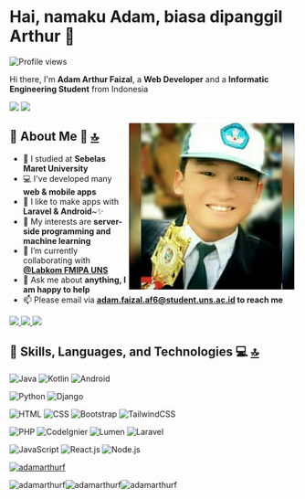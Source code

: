 <!--
**AdamArthurF/adamarthurf** is a ✨ _special_ ✨ repository because its `README.md` (this file) appears on your GitHub profile.
Here are some ideas to get you started:
-->
# Hai, namaku Adam, biasa dipanggil Arthur 👋

![Profile views](https://gpvc.arturio.dev/adamarthurf) 

Hi there, I'm **Adam Arthur Faizal**, a **Web Developer** and a **Informatic Engineering Student** from Indonesia

<p>
  <a><img src="https://img.shields.io/badge/linux-black?logo=linux&logoColor=white&style=for-the-badge" /></a>
  <a><img src="https://img.shields.io/badge/ubuntu-%23FF5722.svg?logo=ubuntu&logoColor=white&style=for-the-badge" /></a>
</p>

<img width="300" align="right" src="foto_sma.jpg">

## 📝 About Me 💬 [🔝](#hai-namaku-adam-biasa-dipanggil-arthur-)
- 🔭 I studied at **Sebelas Maret University**
- 💻 I've developed many **web & mobile apps**
- 🌱 I like to make apps with **Laravel & Android**~✨ 
- 🤔 My interests are **server-side programming and machine learning**
- 👯 I’m currently collaborating with [**@Labkom FMIPA UNS**](https://github.com/labkom-mipa-uns)
- 💬 Ask me about **anything, I am happy to help**
- 📫 Please email via **adam.faizal.af6@student.uns.ac.id to reach me**
<p>
  <a href="https://wa.me/6281234535633?text=Halooo">
    <img src="https://img.shields.io/badge/WHATSAPP-%2325D366.svg?&style=for-the-badge&logo=whatsapp&logoColor=white" />    
  </a>
  <a href="https://instagram.com/adam.arthur_f">
    <img src="https://img.shields.io/badge/instagram-%23E4405F.svg?&style=for-the-badge&logo=instagram&logoColor=white" />        
  </a>
  <a href="mailto:adam.faizal.af6@student.uns.ac.id">
    <img src="https://img.shields.io/badge/gmail-D14836?&style=for-the-badge&logo=gmail&logoColor=white" />
  </a>
</p>

## 🚀 Skills, Languages, and Technologies 💻 [🔝](#hai-namaku-adam-biasa-dipanggil-arthur-)
![Java](https://img.shields.io/badge/java-%23ED8B00.svg?&style=for-the-badge&logo=java&logoColor=white) ![Kotlin](https://img.shields.io/badge/kotlin-%230095D5.svg?&style=for-the-badge&logo=kotlin&logoColor=white) ![Android](https://img.shields.io/badge/Android-3DDC84?logo=android&logoColor=white&style=for-the-badge)

![Python](https://img.shields.io/badge/python%20-%2314354C.svg?&style=for-the-badge&logo=python&logoColor=white) ![Django](https://img.shields.io/badge/django%20-%23092E20.svg?&style=for-the-badge&logo=django&logoColor=white)

![HTML](https://img.shields.io/badge/html5%20-%23E34F26.svg?&style=for-the-badge&logo=html5&logoColor=white) ![CSS](https://img.shields.io/badge/css3%20-%231572B6.svg?&style=for-the-badge&logo=css3&logoColor=white) ![Bootstrap](https://img.shields.io/badge/bootstrap%20-%23563D7C.svg?&style=for-the-badge&logo=bootstrap&logoColor=white) ![TailwindCSS](https://img.shields.io/badge/tailwindcss%20-06b6d4.svg?&style=for-the-badge&logo=tailwind-css&logoColor=white)

![PHP](https://img.shields.io/badge/php-%23777BB4.svg?&style=for-the-badge&logo=php&logoColor=white) ![CodeIgnier](https://img.shields.io/badge/-CodeIgniter-black?style=for-the-badge&logo=codeigniter) ![Lumen](https://img.shields.io/badge/-Lumen%20-%23FF2D20.svg?style=for-the-badge&logo=lumen&logoColor=white) ![Laravel](https://img.shields.io/badge/laravel%20-%23FF2D20.svg?&style=for-the-badge&logo=laravel&logoColor=white)

![JavaScript](https://img.shields.io/badge/javascript%20-%23323330.svg?&style=for-the-badge&logo=javascript&logoColor=%23F7DF1E) ![React.js](https://img.shields.io/badge/react.js%20-%2320232a.svg?&style=for-the-badge&logo=react&logoColor=%2361DAFB) ![Node.js](https://img.shields.io/badge/node.js%20-%2343853D.svg?&style=for-the-badge&logo=node.js&logoColor=white)

<p align="left"> <a href="https://github.com/ryo-ma/github-profile-trophy"><img src="https://github-profile-trophy.vercel.app/?username=adamarthurf&theme=dracula&margin-w=15&title=MultiLanguage,Commit,Repositories,Stars,PullRequest,Followers" alt="adamarthurf" /></a> </p>

<p><img align="left" src="https://github-readme-stats.vercel.app/api/top-langs/?username=adamarthurf&layout=compact&theme=tokyonight&show_icons=true" alt="adamarthurf" /></p>

<p><img align="left" src="https://github-readme-stats.vercel.app/api?username=adamarthurf&show_icons=true&theme=tokyonight" alt="adamarthurf" /></p>

<p><img align="left" src="https://github-readme-streak-stats.herokuapp.com/?user=adamarthurf&theme=dark" alt="adamarthurf" /></p>

<!--
- 👯 I’m currently collaborating with ...
- 🤔 I’m looking for help with ...
- 💬 Ask me about ...
- 📫 How to reach me: ...
- 😄 Pronouns: ...
- ⚡ Fun fact: ...
-->
